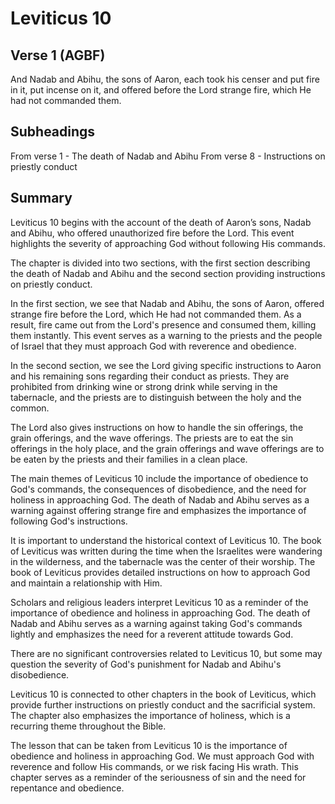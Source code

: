# Leviticus 10

## Verse 1 (AGBF)

And Nadab and Abihu, the sons of Aaron, each took his censer and put fire in it, put incense on it, and offered before the Lord strange fire, which He had not commanded them.

## Subheadings

From verse 1 - The death of Nadab and Abihu
From verse 8 - Instructions on priestly conduct

## Summary

Leviticus 10 begins with the account of the death of Aaron’s sons, Nadab and Abihu, who offered unauthorized fire before the Lord. This event highlights the severity of approaching God without following His commands.

The chapter is divided into two sections, with the first section describing the death of Nadab and Abihu and the second section providing instructions on priestly conduct.

In the first section, we see that Nadab and Abihu, the sons of Aaron, offered strange fire before the Lord, which He had not commanded them. As a result, fire came out from the Lord's presence and consumed them, killing them instantly. This event serves as a warning to the priests and the people of Israel that they must approach God with reverence and obedience.

In the second section, we see the Lord giving specific instructions to Aaron and his remaining sons regarding their conduct as priests. They are prohibited from drinking wine or strong drink while serving in the tabernacle, and the priests are to distinguish between the holy and the common.

The Lord also gives instructions on how to handle the sin offerings, the grain offerings, and the wave offerings. The priests are to eat the sin offerings in the holy place, and the grain offerings and wave offerings are to be eaten by the priests and their families in a clean place.

The main themes of Leviticus 10 include the importance of obedience to God's commands, the consequences of disobedience, and the need for holiness in approaching God. The death of Nadab and Abihu serves as a warning against offering strange fire and emphasizes the importance of following God's instructions.

It is important to understand the historical context of Leviticus 10. The book of Leviticus was written during the time when the Israelites were wandering in the wilderness, and the tabernacle was the center of their worship. The book of Leviticus provides detailed instructions on how to approach God and maintain a relationship with Him.

Scholars and religious leaders interpret Leviticus 10 as a reminder of the importance of obedience and holiness in approaching God. The death of Nadab and Abihu serves as a warning against taking God's commands lightly and emphasizes the need for a reverent attitude towards God.

There are no significant controversies related to Leviticus 10, but some may question the severity of God's punishment for Nadab and Abihu's disobedience.

Leviticus 10 is connected to other chapters in the book of Leviticus, which provide further instructions on priestly conduct and the sacrificial system. The chapter also emphasizes the importance of holiness, which is a recurring theme throughout the Bible.

The lesson that can be taken from Leviticus 10 is the importance of obedience and holiness in approaching God. We must approach God with reverence and follow His commands, or we risk facing His wrath. This chapter serves as a reminder of the seriousness of sin and the need for repentance and obedience.